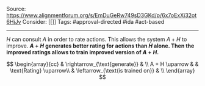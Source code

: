 Source: https://www.alignmentforum.org/s/EmDuGeRw749sD3GKd/p/6x7oExXi32ot6HjJv
Consider: [[]]
Tags: #approval-directed #ida #act-based 
______________

$H$ can consult $A$ in order to rate actions. This allows the system $A + H$ to improve. 
**$A+H$ generates better rating for actions than $H$ alone. Then the improved ratings allows to train improved version of $A+H$.**

$$
\begin{array}{cc}
& \rightarrow_{\text{generate}} & \\
 A + H \uparrow &  & \text{Rating} \uparrow\\
& \leftarrow_{\text{is trained on}} & \\
\end{array}
$$